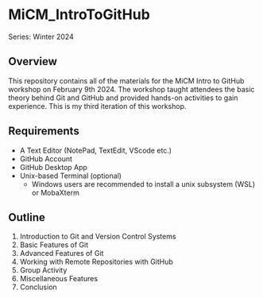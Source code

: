 # MiCM_IntroToGitHub
Series: Winter 2024
## Overview

This repository contains all of the materials for the MiCM Intro to GitHub workshop on February 9th 2024. 
The workshop taught attendees the basic theory behind Git and GitHub and provided hands-on activities to gain experience. This is my third iteration of this workshop.

## Requirements

* A Text Editor (NotePad, TextEdit, VScode etc.)
* GitHub Account
* GitHub Desktop App 
* Unix-based Terminal (optional)
  * Windows users are recommended to install a unix subsystem (WSL) or MobaXterm


## Outline

1) Introduction to Git and Version Control Systems
2) Basic Features of Git
3) Advanced Features of Git
4) Working with Remote Repositories with GitHub
5) Group Activity
6) Miscellaneous Features
7) Conclusion
